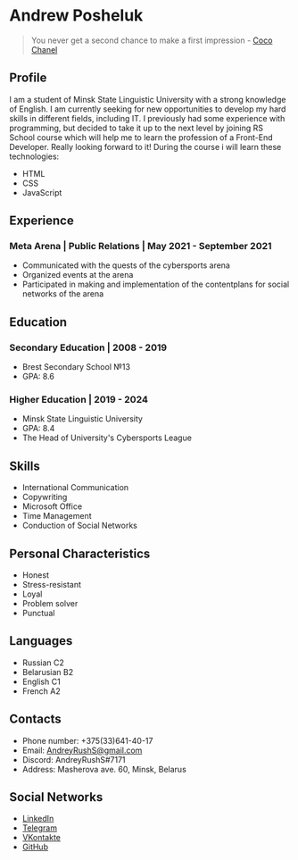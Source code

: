 # Andrew Posheluk #

> You never get a second chance to make a first impression - [Coco Chanel](https://en.wikipedia.org/wiki/Coco_Chanel)

## Profile ##

 I am a student of Minsk State Linguistic University with a strong knowledge of English. I am currently seeking for new opportunities to develop my hard skills in different fields, including IT. I previously had some experience with programming, but decided to take it up to the next level by joining RS School course which will help me to learn the profession of a Front-End Developer. Really looking forward to it! During the course i will learn these technologies:

* HTML
* CSS
* JavaScript

## Experience ##

### Meta Arena | Public Relations | May 2021 - September 2021 ###

* Communicated with the quests of the cybersports arena
* Organized events at the arena
* Participated in making and implementation of the contentplans for social networks of the arena

## Education ##

### Secondary Education | 2008 - 2019 ###

* Brest Secondary School №13
* GPA: 8.6

### Higher Education | 2019 - 2024 ###

* Minsk State Linguistic University
* GPA: 8.4
* The Head of University's Cybersports League

## Skills ##

* International Communication
* Copywriting
* Microsoft Office
* Time Management
* Conduction of Social Networks

## Personal Characteristics ##

* Honest
* Stress-resistant
* Loyal
* Problem solver
* Punctual

## Languages ##

* Russian C2
* Belarusian B2
* English C1
* French A2

## Contacts ##

* Phone number: +375(33)641-40-17
* Email: AndreyRushS@gmail.com
* Discord: AndreyRushS#7171
* Address: Masherova ave. 60, Minsk, Belarus

## Social Networks ##

* [LinkedIn](https://www.linkedin.com/in/andrewposheluk/)
* [Telegram](https://t.me/AndreyRushS)
* [VKontakte](https://vk.com/andreyrushs)
* [GitHub](https://github.com/AndreyRushS)
